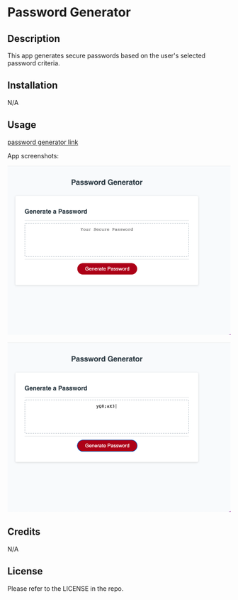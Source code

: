 # Password Generator

## Description

This app generates secure passwords based on the user's selected password criteria.

## Installation

N/A

## Usage

[password generator link](https://marousiss.github.io/password-generator/)

App screenshots:

![screenshot-01](./assets/images/screenshot-01.png)

![screenshot-02](./assets/images/screenshot-02.png)


## Credits

N/A

## License

Please refer to the LICENSE in the repo.
